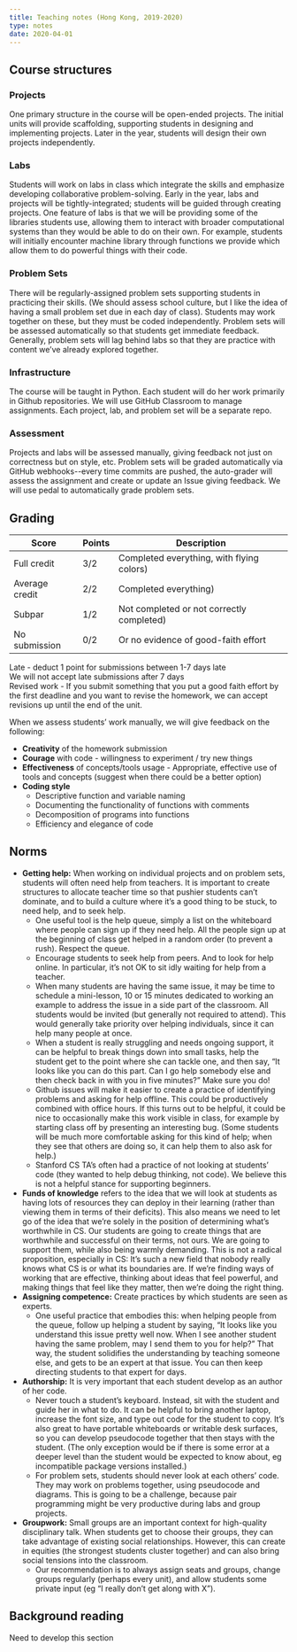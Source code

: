 ```yaml
---
title: Teaching notes (Hong Kong, 2019-2020)
type: notes
date: 2020-04-01
---
```


## Course structures

### Projects

One primary structure in the course will be open-ended projects. The initial units will provide scaffolding, supporting students in designing and implementing projects. Later in the year, students will design their own projects independently.

### Labs

Students will work on labs in class which integrate the skills and emphasize developing collaborative problem-solving. Early in the year, labs and projects will be tightly-integrated; students will be guided through creating projects. One feature of labs is that we will be providing some of the libraries students use, allowing them to interact with broader computational systems than they would be able to do on their own. For example, students will initially encounter machine library through functions we provide which allow them to do powerful things with their code.  

### Problem Sets

There will be regularly-assigned problem sets supporting students in practicing their skills. (We should assess school culture, but I like the idea of having a small problem set due in each day of class). Students may work together on these, but they must be coded independently. Problem sets will be assessed automatically so that students get immediate feedback. Generally, problem sets will lag behind labs so that they are practice with content we’ve already explored together.

### Infrastructure

The course will be taught in Python. Each student will do her work primarily in Github repositories. We will use GitHub Classroom to manage assignments. Each project, lab, and problem set will be a separate repo.

### Assessment

Projects and labs will be assessed manually, giving feedback not just on correctness but on style, etc. Problem sets will be graded automatically via GitHub webhooks--every time commits are pushed, the auto-grader will assess the assignment and create or update an Issue giving feedback. We will use pedal to automatically grade problem sets.
<!--- is this still accurate??? --->

## Grading

| Score           | Points | Description                                |
| --------------- | ------ | ------------------------------------------ |
| Full credit     | 3/2    | Completed everything, with flying colors)  |
| Average credit  | 2/2    | Completed everything)                      |
| Subpar          | 1/2    | Not completed or not correctly completed)  |
| No submission   | 0/2    | Or no evidence of good-faith effort        |

Late - deduct 1 point for submissions between 1-7 days late  
We will not accept late submissions after 7 days  
Revised work - If you submit something that you put a good faith effort by the first deadline and you want to revise the homework, we can accept revisions up until the end of the unit.  

When we assess students’ work manually, we will give feedback on the following:

+ **Creativity** of the homework submission
+ **Courage** with code -  willingness to experiment / try new things
+ **Effectiveness** of concepts/tools usage -  Appropriate, effective use of tools and concepts (suggest when there could be a better option)
+ **Coding style**
    + Descriptive function and variable naming
    + Documenting the functionality of functions with comments
    + Decomposition of programs into functions
    + Efficiency and elegance of code

<!--- remove reference to 'Chris'? --->
## Norms 

+ **Getting help:** When working on individual projects and on problem sets, students will often need help from teachers. It is important to create structures to allocate teacher time so that pushier students can’t dominate, and to build a culture where it’s a good thing to be stuck, to need help, and to seek help.  
    + One useful tool is the help queue, simply a list on the whiteboard where people can sign up if they need help. All the people sign up at the beginning of class get helped in a random order (to prevent a rush). Respect the queue.
    + Encourage students to seek help from peers. And to look for help online. In particular, it’s not OK to sit idly waiting for help from a teacher.
    + When many students are having the same issue, it may be time to schedule a mini-lesson, 10 or 15 minutes dedicated to working an example to address the issue in a side part of the classroom. All students would be invited (but generally not required to attend). This would generally take priority over helping individuals, since it can help many people at once.
    + When a student is really struggling and needs ongoing support, it can be helpful to break things down into small tasks, help the student get to the point where she can tackle one, and then say, “It looks like you can do this part. Can I go help somebody else and then check back in with you in five minutes?” Make sure you do!
    + Github issues will make it easier to create a practice of identifying problems and asking for help offline. This could be productively combined with office hours. If this turns out to be helpful, it could be nice to occasionally make this work visible in class, for example by starting class off by presenting an interesting bug. (Some students will be much more comfortable asking for this kind of help; when they see that others are doing so, it can help them to also ask for help.)
    + Stanford CS TA’s often had a practice of not looking at students’ code (they wanted to help debug thinking, not code). We believe this is not a helpful stance for supporting beginners.  
+ **Funds of knowledge** refers to the idea that we will look at students as having lots of resources they can deploy in their learning (rather than viewing them in terms of their deficits). This also means we need to let go of the idea that we’re solely in the position of determining what’s worthwhile in CS. Our students are going to create things that are worthwhile and successful on their terms, not ours. We are going to support them, while also being warmly demanding. This is not a radical proposition, especially in CS: It’s such a new field that nobody really knows what CS is or what its boundaries are. If we’re finding ways of working that are effective, thinking about ideas that feel powerful, and making things that feel like they matter, then we’re doing the right thing.  
+ **Assigning competence:** Create practices by which students are seen as experts.  
    + One useful practice that embodies this: when helping people from the queue, follow up helping a student by saying, “It looks like you understand this issue pretty well now. When I see another student having the same problem, may I send them to you for help?” That way, the student solidifies the understanding by teaching someone else, and gets to be an expert at that issue. You can then keep directing students to that expert for days.  
+ **Authorship:** It is very important that each student develop as an author of her code.  
    + Never touch a student’s keyboard. Instead, sit with the student and guide her in what to do. It can be helpful to bring another laptop, increase the font size, and type out code for the student to copy. It’s also great to have portable whiteboards or writable desk surfaces, so you can develop pseudocode together that then stays with the student. (The only exception would be if there is some error at a deeper level than the student would be expected to know about, eg incompatible package versions installed.)  
    + For problem sets, students should never look at each others’ code. They may work on problems together, using pseudocode and diagrams. This is going to be a challenge, because pair programming might be very productive during labs and group projects.  
+ **Groupwork:** Small groups are an important context for high-quality disciplinary talk. When students get to choose their groups, they can take advantage of existing social relationships. However, this can create in equities (the strongest students cluster together) and can also bring social tensions into the classroom.
    + Our recommendation is to always assign seats and groups, change groups regularly (perhaps every unit), and allow students some private input (eg “I really don’t get along with X”).

## Background reading

Need to develop this section
